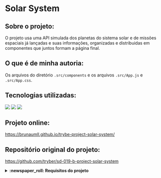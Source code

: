 # Solar System

## Sobre o projeto:
O projeto usa uma API simulada dos planetas do sistema solar e de missões espaciais já lançadas e suas informações, organizadas e distribuidas em componentes que juntos formam a página final.

## O que é de minha autoria:
Os arquivos do diretório `.src/components` e os arquivos `.src/App.js` e `.src/App.css`.

## Tecnologias utilizadas:
<img src="https://img.shields.io/badge/JavaScript-F7DF1E?style=for-the-badge&logo=javascript&logoColor=black"/> <img src="https://img.shields.io/badge/React-20232A?style=for-the-badge&logo=react&logoColor=61DAFB" /> <img src="https://img.shields.io/badge/CSS3-1572B6?style=for-the-badge&logo=css3&logoColor=white" />

## Projeto online:
https://brunaumll.github.io/trybe-project-solar-system/

## Repositório original do projeto:
https://github.com/tryber/sd-019-b-project-solar-system


<details>
  <summary>
    <strong>
      :newspaper_roll: Requisitos do projeto
    </strong>
  </summary>


*Nome* | *Avaliação*
--- | :---:
1 - Crie um componente chamado `Header` | :heavy_check_mark:
2 - Crie um componente chamado `SolarSystem`  | :heavy_check_mark:
3 - Crie um componente chamado `Title` | :heavy_check_mark:
4 - Renderize o componente `Title` dentro do componente `SolarSystem` | :heavy_check_mark:
5 - Crie um componente chamado `PlanetCard` | :heavy_check_mark:
6 - Renderize uma lista com os planetas do Sistema Solar | :heavy_check_mark:
7 - Crie um componente chamado `Missions`  | :heavy_check_mark:
8 - Renderize o componente `Title` dentro do componente `Missions` | :heavy_check_mark:
9 - Crie um componente chamado `MissionCard` | :heavy_check_mark:
10 - Renderize uma lista com as missões espaciais | :heavy_check_mark:


</details>
